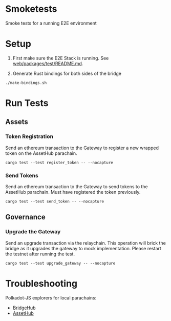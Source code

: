 # Smoketests

Smoke tests for a running E2E environment

# Setup

1. First make sure the E2E Stack is running. See [web/packages/test/README.md](../web/packages/test/README.md).

2. Generate Rust bindings for both sides of the bridge

```shell
./make-bindings.sh
```

# Run Tests

## Assets

### Token Registration

Send an ethereum transaction to the Gateway to register a new wrapped token on the AssetHub parachain.

```
cargo test --test register_token -- --nocapture
```
### Send Tokens

Send an ethereum transaction to the Gateway to send tokens to the AssetHub parachain. Must have registered the token previously.

```
cargo test --test send_token -- --nocapture
```

## Governance

### Upgrade the Gateway

Send an upgrade transaction via the relaychain. This operation will brick the bridge as it upgrades the gateway to mock implementation. Please restart the testnet after running the test.

```
cargo test --test upgrade_gateway -- --nocapture
```

# Troubleshooting

Polkadot-JS explorers for local parachains:

* [BridgeHub](https://polkadot.js.org/apps/?rpc=ws%3A%2F%2F127.0.0.1%3A11144#/explorer)
* [AssetHub]((https://polkadot.js.org/apps/?rpc=ws%3A%2F%2F127.0.0.1%3A12144#/explorer))
